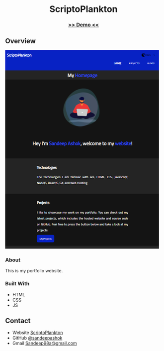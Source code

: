 <!-- Please update value in the {}  -->

<h1 align="center">ScriptoPlankton</h1>

<div align="center">
  <h3>
    <a href="https://sandeep.netlify.app/">
     >> Demo <<
    </a>   
  </h3>
</div>


<!-- OVERVIEW -->

## Overview

![screenshot](capture.png)

### About

 This is my portfolio website.

### Built With

<!-- This section should list any major frameworks that you built your project using. Here are a few examples.-->

- HTML
- CSS
- JS


## Contact

- Website [ScriptoPlankton](https://sandeep.netlify.app/)
- GitHub [@sandeepashok](https://github.com/sandeepashok)
- Gmail [Sandeep98a@gmail.com](sandeep98a@gmail.com)

